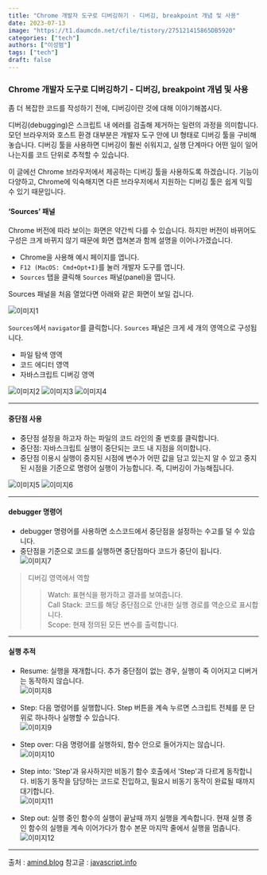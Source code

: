 ```yaml
---
title: "Chrome 개발자 도구로 디버깅하기 - 디버깅, breakpoint 개념 및 사용"
date: 2023-07-13
image: "https://t1.daumcdn.net/cfile/tistory/275121415865DB5920"
categories: ["tech"]
authors: ["이성범"]
tags: ["tech"]
draft: false
---
```


### Chrome 개발자 도구로 디버깅하기 - 디버깅, breakpoint 개념 및 사용

좀 더 복잡한 코드를 작성하기 전에, 디버깅이란 것에 대해 이야기해봅시다.

디버깅(debugging)은 스크립트 내 에러를 검출해 제거하는 일련의 과정을 의미합니다. 모던 브라우저와 호스트 환경 대부분은 개발자 도구 안에 UI 형태로 디버깅 툴을 구비해 놓습니다. 디버깅 툴을 사용하면 디버깅이 훨씬 쉬워지고, 실행 단계마다 어떤 일이 일어나는지를 코드 단위로 추적할 수 있습니다.

이 글에선 Chrome 브라우저에서 제공하는 디버깅 툴을 사용하도록 하겠습니다. 기능이 다양하고, Chrome에 익숙해지면 다른 브라우저에서 지원하는 디버깅 툴은 쉽게 익힐 수 있기 때문입니다.

#### ‘Sources’ 패널

Chrome 버전에 따라 보이는 화면은 약간씩 다를 수 있습니다. 하지만 버전이 바뀌어도 구성은 크게 바뀌지 않기 때문에 화면 캡쳐본과 함께 설명을 이어나가겠습니다.

- Chrome을 사용해 예시 페이지를 엽니다.
- `F12 (MacOS: Cmd+Opt+I)`를 눌러 개발자 도구를 엽니다.
- `Sources` 탭을 클릭해 `Sources` 패널(panel)을 엽니다.

Sources 패널을 처음 열었다면 아래와 같은 화면이 보일 겁니다.


![이미지1](https://blog.kakaocdn.net/dn/E6YSH/btrpW7HH2CP/QKOMJFpJ5j1r5EQuSizkFK/img.png)

`Sources`에서 `navigator`를 클릭합니다.
`Sources` 패널은 크게 세 개의 영역으로 구성됩니다.


- 파일 탐색 영역 
- 코드 에디터 영역
- 자바스크립트 디버깅 영역

![이미지2](https://img1.daumcdn.net/thumb/R1280x0/?scode=mtistory2&fname=https%3A%2F%2Fblog.kakaocdn.net%2Fdn%2FbTKir6%2FbtrpU3FKWdU%2FP3p4bVnBL5ZSHBpGQZMgA1%2Fimg.png)
![이미지3](https://img1.daumcdn.net/thumb/R1280x0/?scode=mtistory2&fname=https%3A%2F%2Fblog.kakaocdn.net%2Fdn%2FbeMS3g%2FbtrpU2GROAt%2FXDoipw6mN6bnflYzfKJc7k%2Fimg.png)
![이미지4](https://img1.daumcdn.net/thumb/R1280x0/?scode=mtistory2&fname=https%3A%2F%2Fblog.kakaocdn.net%2Fdn%2FTvjnV%2Fbtrp2BOymRs%2FAxrcfDnZWY2Qy6rLwmvjL0%2Fimg.png)

---

#### 중단점 사용

- 중단점 설정을 하고자 하는 파일의 코드 라인의 줄 번호를 클릭합니다.
- 중단점: 자바스크립트 실행이 중단되는 코드 내 지점을 의미합니다.
- 중단점 이용시 실행이 중지된 시점에 변수가 어떤 값을 담고 있는지 알 수 있고 중지된 시점을 기준으로 명령어 실행이 가능합니다. 즉, 디버깅이 가능해집니다.

![이미지5](https://img1.daumcdn.net/thumb/R1280x0/?scode=mtistory2&fname=https%3A%2F%2Fblog.kakaocdn.net%2Fdn%2FcUg8s8%2Fbtrp5zJvxU2%2F7XANeQ04acPFAxKgCZ2KPk%2Fimg.png)
![이미지6](https://img1.daumcdn.net/thumb/R1280x0/?scode=mtistory2&fname=https%3A%2F%2Fblog.kakaocdn.net%2Fdn%2FANFCp%2FbtrpWyy4NvD%2FTKMTpU9AZkO6x3AejxvRe1%2Fimg.png)


---

#### debugger 명령어

 - debugger 명령어를 사용하면 소스코드에서 중단점을 설정하는 수고를 덜 수 있습니다.
 - 중단점을 기준으로 코드를 실행하면 중단점마다 코드가 중단이 됩니다.<br>
![이미지7](https://img1.daumcdn.net/thumb/R1280x0/?scode=mtistory2&fname=https%3A%2F%2Fblog.kakaocdn.net%2Fdn%2FsNf2k%2Fbtrp0adDdF5%2Fzv7EFnqJOkpXRwQD5hSSv1%2Fimg.png)
>디버깅 영역에서 역할
>>Watch: 표현식을 평가하고 결과를 보여줍니다.<br>
>>Call Stack: 코드를 해당 중단점으로 안내한 실행 경로를 역순으로 표시합니다.<br>
>>Scope: 현재 정의된 모든 변수를 출력합니다.<br>

---

#### 실행 추적

- Resume: 실행을 재개합니다. 추가 중단점이 없는 경우, 실행이 죽 이어지고 디버거는 동작하지 않습니다.<br>
![이미지8](https://img1.daumcdn.net/thumb/R1280x0/?scode=mtistory2&fname=https%3A%2F%2Fblog.kakaocdn.net%2Fdn%2FkPp3A%2Fbtrp00awC88%2Fj5W2kSY29M4pTK4O9eMS20%2Fimg.png)

- Step: 다음 명령어를 실행합니다. Step 버튼을 계속 누르면 스크립트 전체를 문 단위로 하나하나 실행할 수 있습니다.<br>
![이미지9](https://img1.daumcdn.net/thumb/R1280x0/?scode=mtistory2&fname=https%3A%2F%2Fblog.kakaocdn.net%2Fdn%2FrNA5k%2Fbtrp1Inc1ZW%2Fwu5SdLFt4KAytlC2Ob7Rl0%2Fimg.png)

- Step over: 다음 명령어를 실행하되, 함수 안으로 들어가지는 않습니다.<br>
![이미지10](https://img1.daumcdn.net/thumb/R1280x0/?scode=mtistory2&fname=https%3A%2F%2Fblog.kakaocdn.net%2Fdn%2FWZSQR%2FbtrpZ9eJ5U3%2FzLGhlJL4flZwe5RTdVnATk%2Fimg.png)

- Step into: 'Step'과 유사하지만 비동기 함수 호출에서 'Step'과 다르게 동작합니다. 비동기 동작을 담당하는 코드로 진입하고, 필요시 비동기 동작이 완료될 때까지 대기합니다. <br>
![이미지11](https://img1.daumcdn.net/thumb/R1280x0/?scode=mtistory2&fname=https%3A%2F%2Fblog.kakaocdn.net%2Fdn%2FTBjym%2Fbtrp09E1ehs%2FldNxxusmkcNAs70hou0ZLk%2Fimg.png)

- Step out: 실행 중인 함수의 실행이 끝날때 까지 실행을 계속합니다. 현재 실행 중인 함수의 실행을 계속 이어가다가 함수 본문 마지막 줄에서 실행을 멈춥니다.<br>
![이미지12](https://img1.daumcdn.net/thumb/R1280x0/?scode=mtistory2&fname=https%3A%2F%2Fblog.kakaocdn.net%2Fdn%2F5krW6%2Fbtrp5ABZvfa%2FxnvwvzzFRIAKFTPib346XK%2Fimg.png)



---

출처 : [amind.blog](https://amind2020.tistory.com/149)
참고글 : [javascript.info](https://ko.javascript.info/debugging-chrome)
